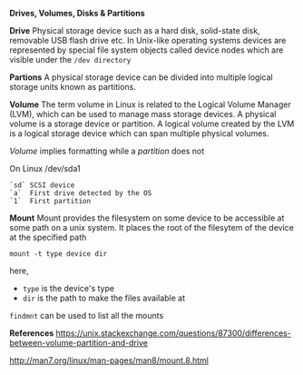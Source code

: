 **Drives, Volumes, Disks & Partitions**


**Drive** 
Physical storage device such as a hard disk, solid-state disk, removable USB flash drive etc. In Unix-like operating systems devices are represented by special file system objects called device nodes which are visible under the  `/dev directory`

**Partions**
A physical storage device can be divided into multiple logical storage units known as partitions. 

**Volume**
The term volume in Linux is related to the Logical Volume Manager (LVM), which can be used to manage mass storage devices. A physical volume is a storage device or partition. A logical volume created by the LVM is a logical storage device which can span multiple physical volumes.

*Volume* implies formatting while a *partition* does not



On Linux
	/dev/sda1

	`sd` SCSI device
	`a`	 First drive detected by the OS
	`1`	 First partition 

**Mount**
Mount provides the filesystem on some device to be accessible at some path on a unix system. It places the root of the filesytem of the device at the specified path

`mount -t type device dir`

here,

* `type` is the device's type
* `dir` is the path to make the files available at

`findmnt` can be used to list all the mounts

**References**
https://unix.stackexchange.com/questions/87300/differences-between-volume-partition-and-drive

http://man7.org/linux/man-pages/man8/mount.8.html
